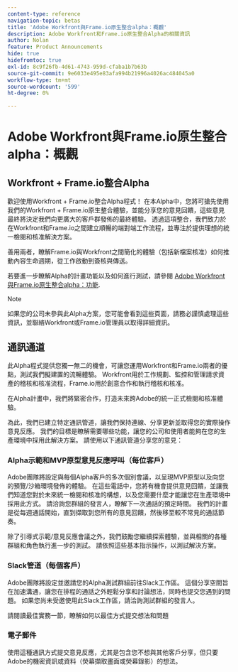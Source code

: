 ```yaml
---
content-type: reference
navigation-topic: betas
title: 'Adobe Workfront與Frame.io原生整合alpha：概觀'
description: Adobe Workfront和Frame.io原生整合Alpha的相關資訊
author: Nolan
feature: Product Announcements
hide: true
hidefromtoc: true
exl-id: 8c9f26fb-4d61-4743-959d-cfaba1b7b63b
source-git-commit: 9e6033e495e83afa994b21996a4026ac484045a0
workflow-type: tm+mt
source-wordcount: '599'
ht-degree: 0%

---
```


# Adobe Workfront與Frame.io原生整合alpha：概觀

## Workfront + Frame.io整合Alpha

歡迎使用Workfront + Frame.io整合Alpha程式！ 在本Alpha中，您將可搶先使用我們的Workfront + Frame.io原生整合體驗，並能分享您的意見回饋，這些意見最終將決定我們向更廣大的客戶群發佈的最終體驗。 透過這項整合，我們致力於在Workfront和Frame.io之間建立順暢的端對端工作流程，並專注於提供理想的統一檢閱和核准解決方案。

善用兩者，瞭解Frame.io與Workfront之間簡化的體驗（包括新檔案核准）如何推動內容生命週期，從工作啟動到簽核與傳送。


若要進一步瞭解Alpha的計畫功能以及如何進行測試，請參閱 [Adobe Workfront與Frame.io原生整合alpha：功能](/help/quicksilver/product-announcements/betas/frame-io-wf-integration-alpha/frame-io-wf-integration-alpha-features.md).

>[!NOTE]
>
>如果您的公司未參與此Alpha方案，您可能會看到這些頁面，請務必謹慎處理這些資訊，並聯絡Workfront或Frame.io管理員以取得詳細資訊。

## 通訊通道

此Alpha程式提供您獨一無二的機會，可讓您運用Workfront和Frame.io兩者的優點，測試我們擬建置的流暢體驗。 Workfront用於工作規劃、監控和管理請求資產的稽核和核准流程，Frame.io用於創意合作和執行稽核和核准。

在Alpha計畫中，我們將緊密合作，打造未來跨Adobe的統一正式檢閱和核准體驗。

為此，我們已建立特定通訊管道，讓我們保持連線、分享更新並取得您的實際操作意見反應。 我們的目標是瞭解需要哪些功能，讓您的公司和使用者能夠在您的生產環境中採用此解決方案。 請使用以下通訊管道分享您的意見：

### Alpha示範和MVP原型意見反應呼叫（每位客戶）

Adobe團隊將設定與每個Alpha客戶的多次個別會議，以呈現MVP原型以及向您的預覽/沙箱環境發佈的體驗。 在這些電話中，您將有機會提供意見回饋，並讓我們知道您對於未來統一檢閱和核准的構想，以及您需要什麼才能讓您在生產環境中採用此方式。 請洽詢您群組的發言人，瞭解下一次通話的預定時間。 我們的計畫是從每週通話開始，直到擷取到您所有的意見回饋，然後移至較不常見的通話節奏。

除了引導式示範/意見反應會議之外，我們鼓勵您繼續探索體驗，並與相關的各種群組和角色執行進一步的測試。 請依照這些基本指示操作，以測試解決方案。

### Slack管道（每個客戶）

Adobe團隊將設定並邀請您的Alpha測試群組前往Slack工作區。 這個分享空間旨在加速溝通，讓您在排程的通話之外輕鬆分享和討論想法，同時也提交您遇到的問題。 如果您尚未受邀使用此Slack工作區，請洽詢測試群組的發言人。

請閱讀最佳實務一節，瞭解如何以最佳方式提交想法和問題

### 電子郵件

使用這種通訊方式提交意見反應，尤其是包含您不想與其他客戶分享，但只要Adobe的機密資訊或資料（熒幕擷取畫面或熒幕錄影）的想法。


<!--
## Send feedback 

We value your input and believe that your perspective is crucial in helping us create the best experience possible. Because we're specifically looking at understanding what capabilities would be required to have you adopt the solution in Production, please   

Mention it during our regular demo/feedback calls 

Share it on our alpha program slack channel  

Or send it via e-mail to ossmann@adobe.com 

### How to best submit ideas 

Please try to give as much context as possible by describing 

The goal you want to achieve (aka "Job-to-be-done") 

the problem that keeps you from achieving this goal 

how a potential solution could look like 

Don't forget to include screenshots or screen recordings as well as examples to best describe your idea.  

## How to best submit issues / bugs 

In case you discover any issues or bugs please share them via our Slack channel so it's easier for the team to ask questions and have them resolved as soon as possible. 

Please try to give as much context as possible by answering the following questions: 

What did you expect to happen? 

What really happened? 

Steps to reproduce the issue?  

Please attach a screenshot if possible -->
